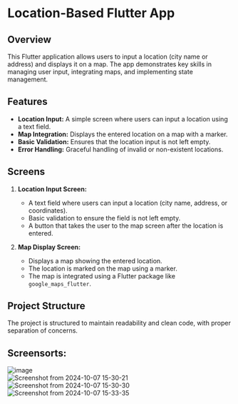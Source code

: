 # Location-Based Flutter App

## Overview
This Flutter application allows users to input a location (city name or address) and displays it on a map. The app demonstrates key skills in managing user input, integrating maps, and implementing state management.

## Features
- **Location Input:** A simple screen where users can input a location using a text field.
- **Map Integration:** Displays the entered location on a map with a marker.
- **Basic Validation:** Ensures that the location input is not left empty.
- **Error Handling:** Graceful handling of invalid or non-existent locations.

## Screens
1. **Location Input Screen:**
   - A text field where users can input a location (city name, address, or coordinates).
   - Basic validation to ensure the field is not left empty.
   - A button that takes the user to the map screen after the location is entered.

2. **Map Display Screen:**
   - Displays a map showing the entered location.
   - The location is marked on the map using a marker.
   - The map is integrated using a Flutter package like `google_maps_flutter`.

## Project Structure
The project is structured to maintain readability and clean code, with proper separation of concerns.

## Screensorts: 

![image](https://github.com/user-attachments/assets/3d9f1093-48bd-4bb7-8c1d-6dd15ccab123)
<br>
![Screenshot from 2024-10-07 15-30-21](https://github.com/user-attachments/assets/0a4105b4-fe5c-4f24-85e3-ccef0c923b36)
<br>
![Screenshot from 2024-10-07 15-30-30](https://github.com/user-attachments/assets/65b00794-1ca7-4745-ad2b-d18bd4521141)
<br>
![Screenshot from 2024-10-07 15-33-35](https://github.com/user-attachments/assets/ca2f82d1-c059-4dea-bb9e-7f8bdd3c0264)

